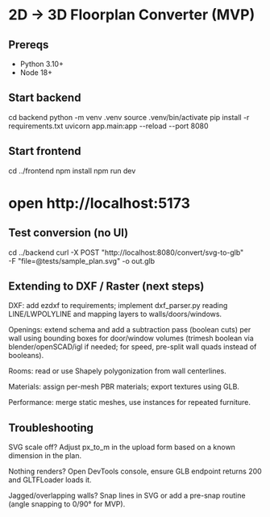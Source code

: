 # 2D → 3D Floorplan Converter (MVP)

## Prereqs
- Python 3.10+
- Node 18+

## Start backend
cd backend
python -m venv .venv
source .venv/bin/activate
pip install -r requirements.txt
uvicorn app.main:app --reload --port 8080

## Start frontend
cd ../frontend
npm install
npm run dev
# open http://localhost:5173

## Test conversion (no UI)
cd ../backend
curl -X POST "http://localhost:8080/convert/svg-to-glb" \
  -F "file=@tests/sample_plan.svg" -o out.glb

## Extending to DXF / Raster (next steps)
DXF: add ezdxf to requirements; implement dxf_parser.py reading LINE/LWPOLYLINE and mapping layers to walls/doors/windows.

Openings: extend schema and add a subtraction pass (boolean cuts) per wall using bounding boxes for door/window volumes (trimesh boolean via blender/openSCAD/igl if needed; for speed, pre-split wall quads instead of booleans).

Rooms: read <polygon> or use Shapely polygonization from wall centerlines.

Materials: assign per-mesh PBR materials; export textures using GLB.

Performance: merge static meshes, use instances for repeated furniture.

## Troubleshooting
SVG scale off? Adjust px_to_m in the upload form based on a known dimension in the plan.

Nothing renders? Open DevTools console, ensure GLB endpoint returns 200 and GLTFLoader loads it.

Jagged/overlapping walls? Snap lines in SVG or add a pre-snap routine (angle snapping to 0/90° for MVP).
